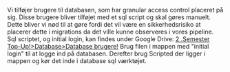 Vi tilføjer brugere til databasen, som har granular access control placeret på sig.
Disse brugere bliver tilføjet med et sql script og skal gøres manuelt. 
Dette bliver vi nød til at gøre fordi det vil være en sikkerhedsrisiko at placerer dette i migrations da det ville kunne observeres i vores pipeline.
Sql scriptet, og initial login, kan findes under Google Drive: [2 .Semester Top-Up!>Database>Database brugere!](https://drive.google.com/drive/folders/1iVHGssY5298w93L-ENWl5bB0-NIpXQ-A?usp=drive_link)
Brug filen i mappen med "initial login" til at logge ind på databasen. Derefter brug Scripted der ligger i mappen og kør det inde i database sql værktøjet.
